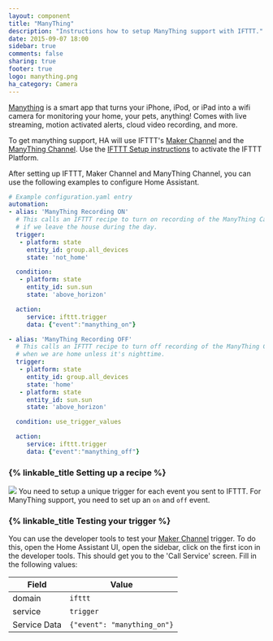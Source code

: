 ```yaml
---
layout: component
title: "ManyThing"
description: "Instructions how to setup ManyThing support with IFTTT."
date: 2015-09-07 18:00
sidebar: true
comments: false
sharing: true
footer: true
logo: manything.png
ha_category: Camera
---
```


[Manything](https://manything.com) is a smart app that turns your iPhone, iPod, or iPad into a wifi 
camera for monitoring your home, your pets, anything! Comes with live streaming, motion activated alerts, cloud video recording, and more.

To get manything support, HA will use IFTTT's [Maker Channel](https://ifttt.com/maker) and the [ManyThing Channel](https://ifttt.com/manything).
Use the [IFTTT Setup instructions](/components/ifttt.html) to activate the IFTTT Platform.

After setting up IFTTT, Maker Channel and ManyThing Channel, you can use the following examples to configure Home Assistant.

```yaml
# Example configuration.yaml entry
automation:
- alias: 'ManyThing Recording ON'
  # This calls an IFTTT recipe to turn on recording of the ManyThing Camera
  # if we leave the house during the day.
  trigger:
   - platform: state
     entity_id: group.all_devices
     state: 'not_home'

  condition:
   - platform: state
     entity_id: sun.sun
     state: 'above_horizon'

  action:
     service: ifttt.trigger
     data: {"event":"manything_on"}

- alias: 'ManyThing Recording OFF'
  # This calls an IFTTT recipe to turn off recording of the ManyThing Camera
  # when we are home unless it's nighttime.
  trigger:
   - platform: state
     entity_id: group.all_devices
     state: 'home'
   - platform: state
     entity_id: sun.sun
     state: 'above_horizon'

  condition: use_trigger_values

  action:
     service: ifttt.trigger
     data: {"event":"manything_off"}
```

### {% linkable_title Setting up a recipe %}

<p class='img'>
<img src='/images/components/ifttt/IFTTT_manything_trigger.png' />
You need to setup a unique trigger for each event you sent to IFTTT.
For ManyThing support, you need to set up an <code>on</code> and <code>off</code> event.
</p>

### {% linkable_title Testing your trigger %}

You can use the developer tools to test your [Maker Channel](https://ifttt.com/maker) trigger. To do this, open the Home Assistant UI, open the sidebar, click on the first icon in the developer tools. This should get you to the 'Call Service' screen. Fill in the following values:

Field | Value
----- | -----
domain | `ifttt`
service | `trigger`
Service Data | `{"event": "manything_on"}`


